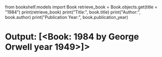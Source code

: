 from bookshelf.models import Book 
retrieve_book = Book.objects.get(title = "1984") print(retrieve_book)
print("Title:", book.title)
print("Author:", book.author)
print("Publication Year:", book.publication_year)


# Output: [<Book: 1984 by George Orwell year 1949>]>
